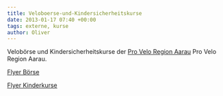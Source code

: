 ```yaml
---
title: Veloboerse-und-Kindersicherheitskurse
date: 2013-01-17 07:40 +00:00
tags: externe, kurse
author: Oliver
---
```


Velobörse und Kindersicherheitskurse der [Pro Velo Region Aarau](http://www.pro-velo-region-aarau.ch/)
Pro Velo Region Aarau.

[Flyer Börse](2013_Veloboerse.pdf)

[Flyer Kinderkurse](Velokurse_2013.pdf)
